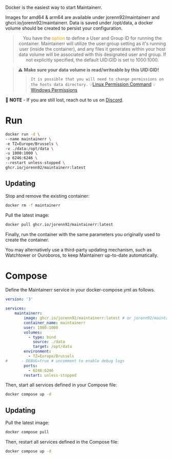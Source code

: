 Docker is the easiest way to start Maintainerr.

Images for amd64 & arm64 are available under jorenn92/maintainerr and ghcri.io/jorenn92/maintainerr.
Data is saved under /opt/data, a docker volume should be created to persist your configuration. 


> <center>You have the <font color="orange"> option </font> to define a User and Group ID for running the container. Maintainerr will utilize the user:group setting as it's running user (inside the container), and any files it generates within your host data volume will be associated with this designated user and group. If not explicitly specified, the default UID:GID is set to 1000:1000.</center>

> :warning:  **Make sure your data volume is read/writeable by this UID:GID!**
 >> `It is possible that you will need to change permissions on the hosts data directory.`
 >>:bulb:[Linux Permission Command](https://www.ibm.com/docs/en/aix/7.1?topic=c-chown-command)
 >>:bulb:[Windows Permissions](https://v2cloud.com/tutorials/how-to-change-folder-permissions-on-windows)

 :memo: **NOTE** - If you are still lost, reach out to us on [Discord](https://discord.gg/WP4ZW2QYwk).

# Run

```bash
docker run -d \
--name maintainerr \
-e TZ=Europe/Brussels \
-v ./data:/opt/data \
-u 1000:1000 \
-p 6246:6246 \
--restart unless-stopped \
ghcr.io/jorenn92/maintainerr:latest
```

## Updating

Stop and remove the existing container:

```bash
docker rm -f maintainerr
```

Pull the latest image:

```bash
docker pull ghcr.io/jorenn92/maintainerr:latest
```

Finally, run the container with the same parameters you originally used to create the container.

You may alternatively use a third-party updating mechanism, such as Watchtower or Ouroboros, to keep Maintainerr up-to-date automatically.

# Compose

Define the Maintainerr service in your docker-compose.yml as follows. 

```Yaml
version: '3'

services:
    maintainerr:
        image: ghcr.io/jorenn92/maintainerr:latest # or jorenn92/maintainerr:latest
        container_name: maintainerr
        user: 1000:1000
        volumes:
          - type: bind
            source: ./data
            target: /opt/data
        environment:
          - TZ=Europe/Brussels
#      - DEBUG=true # uncomment to enable debug logs
        ports:
          - 6246:6246
        restart: unless-stopped
```

Then, start all services defined in your Compose file:

```bash
docker compose up -d
```

## Updating

Pull the latest image:

```bash
docker compose pull
```

Then, restart all services defined in the Compose file:

```bash
docker compose up -d
```